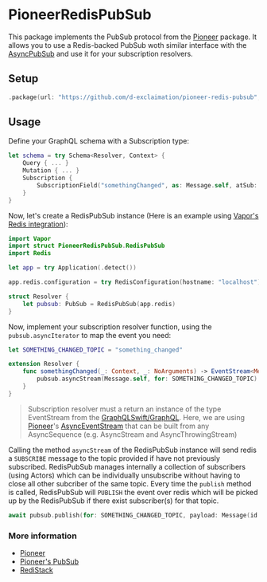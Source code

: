 # PioneerRedisPubSub

This package implements the PubSub protocol from the [Pioneer](https://github.com/d-exclaimation/pioneer) package. It allows you to use a Redis-backed PubSub woth similar interface with the [AsyncPubSub](https://pioneer-graphql.netlify.app/guides/advanced/subscriptions/#asyncpubsub) and use it for your subscription resolvers.

## Setup

```swift
.package(url: "https://github.com/d-exclaimation/pioneer-redis-pubsub", from: "0.8.2")
```

## Usage

Define your GraphQL schema with a Subscription type:

```swift
let schema = try Schema<Resolver, Context> {
    Query { ... }
    Mutation { ... }
    Subscription {
        SubscriptionField("somethingChanged", as: Message.self, atSub: Resolver.somethingChanged)
    }
}
```
Now, let's create a RedisPubSub instance (Here is an example using [Vapor's Redis integration](https://docs.vapor.codes/redis/overview/)):

```swift
import Vapor
import struct PioneerRedisPubSub.RedisPubSub
import Redis

let app = try Application(.detect())

app.redis.configuration = try RedisConfiguration(hostname: "localhost")

struct Resolver {
    let pubsub: PubSub = RedisPubSub(app.redis)
}
```

Now, implement your subscription resolver function, using the `pubsub.asyncIterator` to map the event you need:

```swift
let SOMETHING_CHANGED_TOPIC = "something_changed"

extension Resolver {
    func somethingChanged(_: Context, _: NoArguments) -> EventStream<Message> {
        pubsub.asyncStream(Message.self, for: SOMETHING_CHANGED_TOPIC).toEventStream()
    }
}
```
> Subscription resolver must a return an instance of the type EventStream from the [GraphQLSwift/GraphQL](https://github.com/GraphQLSwift/GraphQL). Here, we are using [Pioneer](https://github.com/d-exclaimation/pioneer)'s [AsyncEventStream](https://pioneer-graphql.netlify.app/features/async-event-stream/) that can be built from any AsyncSequence (e.g. AsyncStream and AsyncThrowingStream)

Calling the method `asyncStream` of the RedisPubSub instance will send redis a `SUBSCRIBE` message to the topic provided if have not previously subscribed. RedisPubSub manages internally a collection of subscribers (using Actors) which can be individually unsubscribe without having to close all other subcriber of the same topic. Every time the `publish` method is called, RedisPubSub will `PUBLISH` the event over redis which will be picked up by the RedisPubSub if there exist subscriber(s) for that topic.

```swift
await pubsub.publish(for: SOMETHING_CHANGED_TOPIC, payload: Message(id: "123"))
```

### More information

- [Pioneer](https://github.com/d-exclaimation/pioneer)
- [Pioneer's PubSub](https://pioneer-graphql.netlify.app/guides/advanced/subscriptions/#pubsub-as-protocol)
- [RediStack](https://gitlab.com/Mordil/RediStack/)
